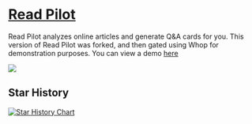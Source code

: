 # [Read Pilot](https://readpilot.vercel.app/)

Read Pilot analyzes online articles and generate Q&A cards for you. This version of Read Pilot was forked, and then gated using Whop for demonstration purposes. You can view a demo [here](https://whop.com/read-pilot)

![](./screenshot.png)

## Star History

[![Star History Chart](https://api.star-history.com/svg?repos=forrestchang/readpilot&type=Date)](https://star-history.com/#forrestchang/readpilot&Date)

